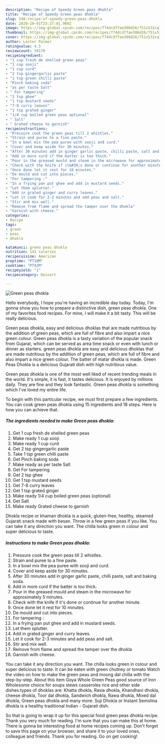 ```yaml
---
description: "Recipe of Speedy Green peas dhokla"
title: "Recipe of Speedy Green peas dhokla"
slug: 548-recipe-of-speedy-green-peas-dhokla
date: 2020-10-01T23:37:01.960Z
image: https://img-global.cpcdn.com/recipes/f74dcd7fae306d26/751x532cq70/green-peas-dhokla-recipe-main-photo.jpg
thumbnail: https://img-global.cpcdn.com/recipes/f74dcd7fae306d26/751x532cq70/green-peas-dhokla-recipe-main-photo.jpg
cover: https://img-global.cpcdn.com/recipes/f74dcd7fae306d26/751x532cq70/green-peas-dhokla-recipe-main-photo.jpg
author: Lester Palmer
ratingvalue: 4.5
reviewcount: 39170
recipeingredient:
- "1 cup fresh de shelled green peas"
- "1 cup sooji"
- "1 cup curd"
- "2 tsp gingergarlic paste"
- "1 tsp green chilli paste"
- "Pinch baking soda"
- "as per taste Salt"
- " For tampering"
- "2 tsp ghee"
- "1 tsp mustard seeds"
- "7-8 curry leaves"
- "1 tsp grated ginger"
- "1/4 cup boiled green peas optional"
- " Salt"
- " Grated cheese to garnish"
recipeinstructions:
- "Pressure cook the green peas till 2 whistles."
- "Strain and puree to a fine paste."
- "In a bowl mix the pea puree with sooji and curd."
- "Cover and keep aside for 30 minutes."
- "After 30 minutes add in ginger garlic paste, chilli paste, salt and baking soda."
- "Add in more curd if the batter is too thick."
- "Pour in the greased mould and steam in the microwave for approximately 5 minutes."
- "Check with the knife if it&#39;s done or continue for another minute."
- "Once done let it rest for 10 minutes."
- "De mould and cut into pieces."
- "For tampering :"
- "In a frying pan put ghee and add in mustard seeds."
- "Let them splutter."
- "Add in grated ginger and curry leaves."
- "Let it cook for 2-3 minutes and add peas and salt."
- "Stir and mix well."
- "Remove from flame and spread the tamper over the dhokla"
- "Garnish with cheese."
categories:
- Recipe
tags:
- green
- peas
- dhokla

katakunci: green peas dhokla 
nutrition: 141 calories
recipecuisine: American
preptime: "PT10M"
cooktime: "PT42M"
recipeyield: "1"
recipecategory: Dessert

---
```



![Green peas dhokla](https://img-global.cpcdn.com/recipes/f74dcd7fae306d26/751x532cq70/green-peas-dhokla-recipe-main-photo.jpg)

Hello everybody, I hope you're having an incredible day today. Today, I'm gonna show you how to prepare a distinctive dish, green peas dhokla. One of my favorites food recipes. For mine, I will make it a bit tasty. This will be really delicious.

Green peas dhokla, easy and delicious dhoklas that are made nutritious by the addition of green peas, which are full of fibre and also impart a nice green colour. Green peas dhokla is a tasty variation of the popular snack from Gujarat, which can be served as area time snack or even with lunch or dinner as starters. green peas dhokla are easy and delicious dhoklas that are made nutritious by the addition of green peas, which are full of fibre and also impart a nice green colour. The batter of matar dhokla is made. Green Peas Dhokla is a delicious Gujarati dish with high nutritious value.

Green peas dhokla is one of the most well liked of recent trending meals in the world. It's simple, it is fast, it tastes delicious. It is enjoyed by millions daily. They are fine and they look fantastic. Green peas dhokla is something which I've loved my entire life.


To begin with this particular recipe, we must first prepare a few ingredients. You can cook green peas dhokla using 15 ingredients and 18 steps. Here is how you can achieve that.

<!--inarticleads1-->

##### The ingredients needed to make Green peas dhokla:

1. Get 1 cup fresh de shelled green peas
1. Make ready 1 cup sooji
1. Make ready 1 cup curd
1. Get 2 tsp gingergarlic paste
1. Take 1 tsp green chilli paste
1. Get Pinch baking soda
1. Make ready as per taste Salt
1. Get  For tampering
1. Get 2 tsp ghee
1. Get 1 tsp mustard seeds
1. Get 7-8 curry leaves
1. Get 1 tsp grated ginger
1. Make ready 1/4 cup boiled green peas (optional)
1. Get  Salt
1. Make ready  Grated cheese to garnish


Dhokla recipe or khaman dhokla is a quick, gluten-free, healthy, steamed Gujarati snack made with besan. Throw in a few green peas if you like. You can take it any direction you want. The chilla looks green in colour and super delicious to taste. 

<!--inarticleads2-->

##### Instructions to make Green peas dhokla:

1. Pressure cook the green peas till 2 whistles.
1. Strain and puree to a fine paste.
1. In a bowl mix the pea puree with sooji and curd.
1. Cover and keep aside for 30 minutes.
1. After 30 minutes add in ginger garlic paste, chilli paste, salt and baking soda.
1. Add in more curd if the batter is too thick.
1. Pour in the greased mould and steam in the microwave for approximately 5 minutes.
1. Check with the knife if it&#39;s done or continue for another minute.
1. Once done let it rest for 10 minutes.
1. De mould and cut into pieces.
1. For tampering :
1. In a frying pan put ghee and add in mustard seeds.
1. Let them splutter.
1. Add in grated ginger and curry leaves.
1. Let it cook for 2-3 minutes and add peas and salt.
1. Stir and mix well.
1. Remove from flame and spread the tamper over the dhokla
1. Garnish with cheese.


You can take it any direction you want. The chilla looks green in colour and super delicious to taste. It can be eaten with green chutney or tomato Watch the video on how to make the green peas and moong dal chilla with the step-by-step. About this item Goya Whole Green Peas good source of Iron Wholesome choice for soups stews casseroles rice and other side dishes.types of dhoklas are: Khatta dhokla, Rasia dhokla, Khandhavi dhokla, cheese dhokla, Toor dal dhokla, Sandwich dhokla, Rawa dhokla, Mixed dal dhokla, Green peas dhokla and many more. Suji Dhokla or Instant Semolina dhokla is a healthy traditional Indian - Gujarati dish. 

So that is going to wrap it up for this special food green peas dhokla recipe. Thank you very much for reading. I'm sure that you can make this at home. There is gonna be interesting food at home recipes coming up. Don't forget to save this page on your browser, and share it to your loved ones, colleague and friends. Thank you for reading. Go on get cooking!
